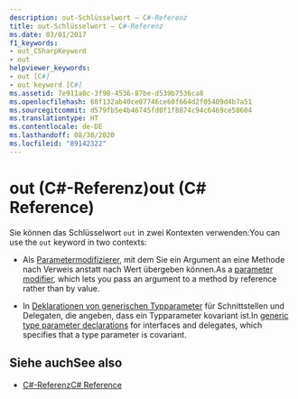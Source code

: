 ```yaml
---
description: out-Schlüsselwort – C#-Referenz
title: out-Schlüsselwort – C#-Referenz
ms.date: 03/01/2017
f1_keywords:
- out_CSharpKeyword
- out
helpviewer_keywords:
- out [C#]
- out keyword [C#]
ms.assetid: 7e911a0c-3f98-4536-87be-d539b7536ca8
ms.openlocfilehash: 68f132ab40ce07746ce60f664d2f05409d4b7a51
ms.sourcegitcommit: d579fb5e4b46745fd0f1f8874c94c6469ce58604
ms.translationtype: HT
ms.contentlocale: de-DE
ms.lasthandoff: 08/30/2020
ms.locfileid: "89142322"
---
```

# <a name="out-c-reference"></a><span data-ttu-id="ed10e-103">out (C#-Referenz)</span><span class="sxs-lookup"><span data-stu-id="ed10e-103">out (C# Reference)</span></span>

<span data-ttu-id="ed10e-104">Sie können das Schlüsselwort `out` in zwei Kontexten verwenden:</span><span class="sxs-lookup"><span data-stu-id="ed10e-104">You can use the `out` keyword in two contexts:</span></span>

- <span data-ttu-id="ed10e-105">Als [Parametermodifizierer](out-parameter-modifier.md), mit dem Sie ein Argument an eine Methode nach Verweis anstatt nach Wert übergeben können.</span><span class="sxs-lookup"><span data-stu-id="ed10e-105">As a [parameter modifier](out-parameter-modifier.md), which lets you pass an argument to a method by reference rather than by value.</span></span>

- <span data-ttu-id="ed10e-106">In [Deklarationen von generischen Typparameter](out-generic-modifier.md) für Schnittstellen und Delegaten, die angeben, dass ein Typparameter kovariant ist.</span><span class="sxs-lookup"><span data-stu-id="ed10e-106">In [generic type parameter declarations](out-generic-modifier.md) for interfaces and delegates, which specifies that a type parameter is covariant.</span></span>

## <a name="see-also"></a><span data-ttu-id="ed10e-107">Siehe auch</span><span class="sxs-lookup"><span data-stu-id="ed10e-107">See also</span></span>

- [<span data-ttu-id="ed10e-108">C#-Referenz</span><span class="sxs-lookup"><span data-stu-id="ed10e-108">C# Reference</span></span>](../index.md)
